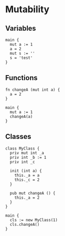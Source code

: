 # Mutability

## Variables
```the
main {
  mut a := 1
  a = 2
  mut s := ''
  s = 'test'
}
```

## Functions
```the
fn changeA (mut int a) {
  a = 2
}

main {
  mut a := 1
  changeA(a)
}
```

## Classes
```the
class MyClass {
  priv mut int _a
  priv int _b := 1
  priv int _c

  init (int a) {
    this._a = a
    this._c = 2
  }

  pub mut changeA () {
    this._a = 2
  }
}

main {
  cls := new MyClass(1)
  cls.changeA()
}
```
